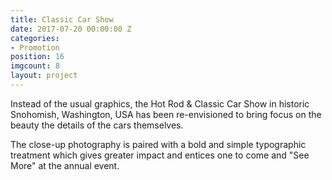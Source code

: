 ```yaml
---
title: Classic Car Show
date: 2017-07-20 00:00:00 Z
categories:
- Promotion
position: 16
imgcount: 8
layout: project
---
```


Instead of the usual graphics, the Hot Rod & Classic Car Show in historic Snohomish, Washington, USA has been re-envisioned to bring focus on the beauty the details of the cars themselves.


The close-up photography is paired with a bold and simple typographic treatment which gives greater impact and entices one to come and "See More" at the annual event.
